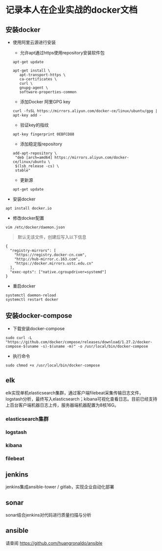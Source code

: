 # 记录本人在企业实战的docker文档

## 安装docker

* 使用阿里云源进行安装
  * 允许apt通过https使用repository安装软件包
  ```
  apt-get update
  
  apt-get install \
     apt-transport-https \
     ca-certificates \
     curl \
     gnupg-agent \
     software-properties-common
  ```
  * 添加Docker 阿里GPG key
  ```
  curl -fsSL https://mirrors.aliyun.com/docker-ce/linux/ubuntu/gpg | apt-key add -
  ```
  * 验证key的指纹
  ```
  apt-key fingerprint 0EBFCD88
  ```
  * 添加稳定版repository
  ```
  add-apt-repository \
   "deb [arch=amd64] https://mirrors.aliyun.com/docker-ce/linux/ubuntu \
   $(lsb_release -cs) \
   stable"
  ```
  * 更新源
  ```
  apt-get update
  ```
  
* 安装docker
```
apt install docker.io
```
* 修改docker配置
```
vim /etc/docker/daemon.json
```
> 默认无该文件，创建后写入以下信息
```
{
  "registry-mirrors": [
    "https://registry.docker-cn.com",
    "http://hub-mirror.c.163.com",
    "https://docker.mirrors.ustc.edu.cn"
  ],
  "exec-opts": ["native.cgroupdriver=systemd"]
}
```
* 重启docker
```
systemctl daemon-reload
systemctl restart docker
```

## 安装docker-compose
* 下载安装docker-compose
```
sudo curl -L "https://github.com/docker/compose/releases/download/1.27.2/docker-compose-$(uname -s)-$(uname -m)" -o /usr/local/bin/docker-compose
```
* 执行命令
```
sudo chmod +x /usr/local/bin/docker-compose
```


## elk
elk实现单机elasticsearch集群，通过客户端filebeat采集传输日志文件，logstash分析，最终写入elasticsearch；kibana可视化查看日志。目前已经支持上百台客户端机器日志上传，服务器端机器配置为8核16G。

### elasticsearch集群

### logstash

### kibana

### filebeat

## jenkins
jenkins集成ansible-tower / gitlab，实现企业自动化部署

## sonar
sonar结合jenkins对代码进行质量扫描与分析

## ansible
请查阅 https://github.com/huangronaldo/ansible
